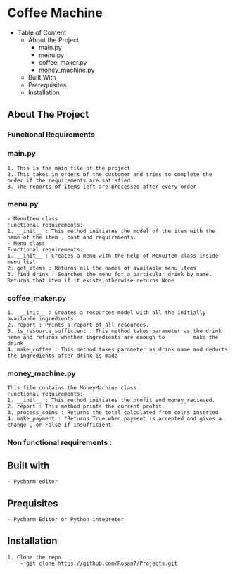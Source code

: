 # **Coffee Machine**

- Table of Content
  - About the Project
    - main.py
    - menu.py
    - coffee_maker.py
    - money_machine.py
  - Built With
  - Prerequisites
  - Installation


## About The Project
### Functional Requirements
### main.py
    1. This is the main file of the project 
    2. This takes in orders of the customer and tries to complete the order if the requirements are satisfied.
    3. The reports of items left are processed after every order
### menu.py
    - MenuItem class
    Functional requirements:
    1. __init__ : This method initiates the model of the item with the name of the item , cost and requirements.
    - Menu class
    Functional requirements:
    1. __init__ : Creates a menu with the help of MenuItem class inside menu list
    2. get_items : Returns all the names of available menu items
    3. find_drink : Searches the menu for a particular drink by name. Returns that item if it exists,otherwise returns None
### coffee_maker.py
    1.  __init__ : Creates a resources model with all the initially available ingredients.
    2. report : Prints a report of all resources.
    3. is_resource_sufficient : This method takes parameter as the drink name and returns whether ingredients are enough to         make the drink
    4. make_coffee : This method takes parameter as drink name and deducts the ingredients after drink is made
### money_machine.py
    This file contains the MoneyMachine class
    Functional requirements:
    1. __init__ : This method initiates the profit and money_recieved.
    2. report : This method prints the current profit.
    3. process_coins : Returns the total calculated from coins inserted
    4. make_payment : "Returns True when payment is accepted and gives a change , or False if insufficient
### Non functional requirements :
    
## Built with
    - Pycharm editor
## Prequisites
    - Pycharm Editor or Python intepreter
## Installation
    1. Clone the repo
        - git clone https://github.com/Rosan7/Projects.git 
    
    
    
    
    
    
